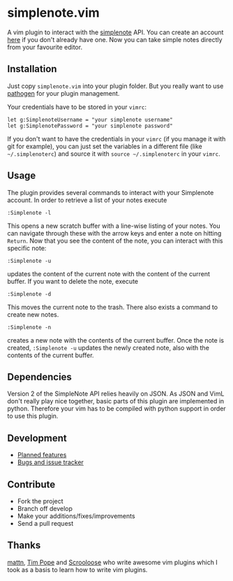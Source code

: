# simplenote.vim
A vim plugin to interact with the [simplenote][1] API. You can create an
account [here](https://simple-note.appspot.com/create) if you don't already
have one.
Now you can take simple notes directly from your favourite editor.

## Installation
Just copy `simplenote.vim` into your plugin folder. But you really want to use
[pathogen][5] for your plugin management.

Your credentials have to be stored in your `vimrc`:

    let g:SimplenoteUsername = "your simplenote username"
    let g:SimplenotePassword = "your simplenote password"

If you don't want to have the credentials in your `vimrc` (if you manage it
with git for example), you can just set the variables in a different file (like
`~/.simplenoterc`) and source it with `source ~/.simplenoterc` in your `vimrc`.

## Usage
The plugin provides several commands to interact with your Simplenote account.
In order to retrieve a list of your notes execute

    :Simplenote -l

This opens a new scratch buffer with a line-wise listing of your notes. You can
navigate through these with the arrow keys and enter a note on hitting
`Return`. Now that you see the content of the note, you can interact with this
specific note:

    :Simplenote -u

updates the content of the current note with the content of the current buffer.
If you want to delete the note, execute

    :Simplenote -d

This moves the current note to the trash.
There also exists a command to create new notes.

    :Simplenote -n

creates a new note with the contents of the current buffer. Once the note is
created, `:Simplenote -u` updates the newly created note, also with the
contents of the current buffer.

## Dependencies
Version 2 of the SimpleNote API relies heavily on JSON. As JSON and VimL don't
really play nice together, basic parts of this plugin are implemented in
python. Therefore your vim has to be compiled with python support in order to
use this plugin.

## Development
- [Planned features](http://www.pivotaltracker.com/projects/288621)
- [Bugs and issue tracker](https://github.com/mrtazz/simplenote.vim/issues)

## Contribute
- Fork the project
- Branch off develop
- Make your additions/fixes/improvements
- Send a pull request

## Thanks
[mattn][2], [Tim Pope][3] and [Scrooloose][4] who write awesome vim plugins
which I took as a basis to learn how to write vim plugins.

[1]: http://simplenoteapp.com/
[2]: http://github.com/mattn
[3]: http://github.com/tpope
[4]: http://github.com/scrooloose
[5]: http://github.com/tpope/vim-pathogen
